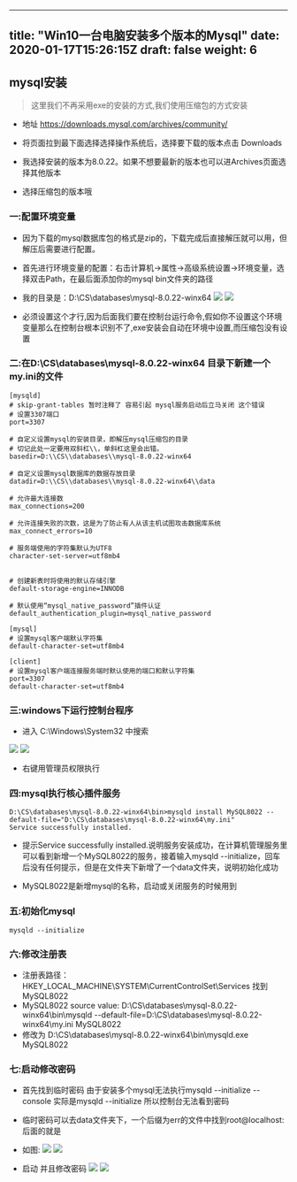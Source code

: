 
---
title: "Win10一台电脑安装多个版本的Mysql"
date: 2020-01-17T15:26:15Z
draft: false
weight: 6
---

## mysql安装

> 这里我们不再采用exe的安装的方式,我们使用压缩包的方式安装

+ 地址 https://downloads.mysql.com/archives/community/


+ 将页面拉到最下面选择选择操作系统后，选择要下载的版本点击 Downloads

+ 我选择安装的版本为8.0.22。如果不想要最新的版本也可以进Archives页面选择其他版本

+ 选择压缩包的版本哦


### 一:配置环境变量

+ 因为下载的mysql数据库包的格式是zip的，下载完成后直接解压就可以用，但解压后需要进行配置。

+ 首先进行环境变量的配置：右击计算机->属性->高级系统设置->环境变量，选择双击Path，在最后面添加你的mysql bin文件夹的路径 

+ 我的目录是：D:\CS\databases\mysql-8.0.22-winx64
![][img1]
![][img1_]

+ 必须设置这个才行,因为后面我们要在控制台运行命令,假如你不设置这个环境变量那么在控制台根本识别不了,exe安装会自动在环境中设置,而压缩包没有设置

###  二:在D:\CS\databases\mysql-8.0.22-winx64 目录下新建一个my.ini的文件

```shell
[mysqld]
# skip-grant-tables 暂时注释了 容易引起 mysql服务启动后立马关闭 这个错误
# 设置3307端口
port=3307

# 自定义设置mysql的安装目录，即解压mysql压缩包的目录
# 切记此处一定要用双斜杠\\，单斜杠这里会出错。
basedir=D:\\CS\\databases\\mysql-8.0.22-winx64

# 自定义设置mysql数据库的数据存放目录
datadir=D:\\CS\\databases\\mysql-8.0.22-winx64\\data

# 允许最大连接数
max_connections=200

# 允许连接失败的次数，这是为了防止有人从该主机试图攻击数据库系统
max_connect_errors=10

# 服务端使用的字符集默认为UTF8
character-set-server=utf8mb4


# 创建新表时将使用的默认存储引擎
default-storage-engine=INNODB

# 默认使用“mysql_native_password”插件认证
default_authentication_plugin=mysql_native_password

[mysql]
# 设置mysql客户端默认字符集
default-character-set=utf8mb4

[client]
# 设置mysql客户端连接服务端时默认使用的端口和默认字符集
port=3307
default-character-set=utf8mb4
```

### 三:windows下运行控制台程序

+ 进入 C:\Windows\System32 中搜索 

![][img2]
![][img2_]

+ 右键用管理员权限执行

### 四:mysql执行核心插件服务

```dos
D:\CS\databases\mysql-8.0.22-winx64\bin>mysqld install MySQL8022 --default-file="D:\CS\databases\mysql-8.0.22-winx64\my.ini"
Service successfully installed.
```

+ 提示Service successfully installed.说明服务安装成功，在计算机管理服务里可以看到新增一个MySQL8022的服务，接着输入mysqld --initialize，回车后没有任何提示，但是在文件夹下新增了一个data文件夹，说明初始化成功

+ MySQL8022是新增mysql的名称，启动或关闭服务的时候用到

### 五:初始化mysql

```dos
mysqld --initialize
```

### 六:修改注册表

+ 注册表路径：HKEY_LOCAL_MACHINE\SYSTEM\CurrentControlSet\Services 找到MySQL8022
+ MySQL8022 source value: D:\CS\databases\mysql-8.0.22-winx64\bin\mysqld --default-file=D:\CS\databases\mysql-8.0.22-winx64\my.ini MySQL8022
+ 修改为 D:\CS\databases\mysql-8.0.22-winx64\bin\mysqld.exe MySQL8022

### 七:启动修改密码
+ 首先找到临时密码 由于安装多个mysql无法执行mysqld --initialize --console 实际是mysqld --initialize 所以控制台无法看到密码

+ 临时密码可以去data文件夹下，一个后缀为err的文件中找到root@localhost:后面的就是
+ 如图:
![][img3]
![][img3_]


+ 启动 并且修改密码
![][img4]
![][img4_]

[img1]:../.././imgs/mysql/install/微信截图_20220407140526.png
[img1_]:../../../imgs/mysql/install/微信截图_20220407140526.png
[img2]:../.././imgs/mysql/install/微信截图_20220408104220.png
[img2_]:../../../imgs/mysql/install/微信截图_20220408104220.png
[img3]:../.././imgs/mysql/install/微信截图_20220408105109.png
[img3_]:../../../imgs/mysql/install/微信截图_20220408105109.png
[img4]:../.././imgs/mysql/install/微信截图_20220408105152.png
[img4_]:../../../imgs/mysql/install/微信截图_20220408105152.png
